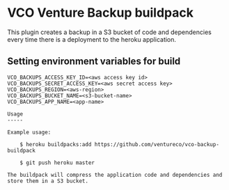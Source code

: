 VCO Venture Backup buildpack
========================

This plugin creates a backup in a S3 bucket of code and dependencies every time there is a deployment to the heroku application.

Setting environment variables for build
-----

```
VCO_BACKUPS_ACCESS_KEY_ID=<aws access key id>
VCO_BACKUPS_SECRET_ACCESS_KEY=<aws secret access key>
VCO_BACKUPS_REGION=<aws-region>
VCO_BACKUPS_BUCKET_NAME=<s3-bucket-name>
VCO_BACKUPS_APP_NAME=<app-name>

Usage
-----

Example usage:

    $ heroku buildpacks:add https://github.com/ventureco/vco-backup-buildpack

    $ git push heroku master

The buildpack will compress the application code and dependencies and store them in a S3 bucket.

